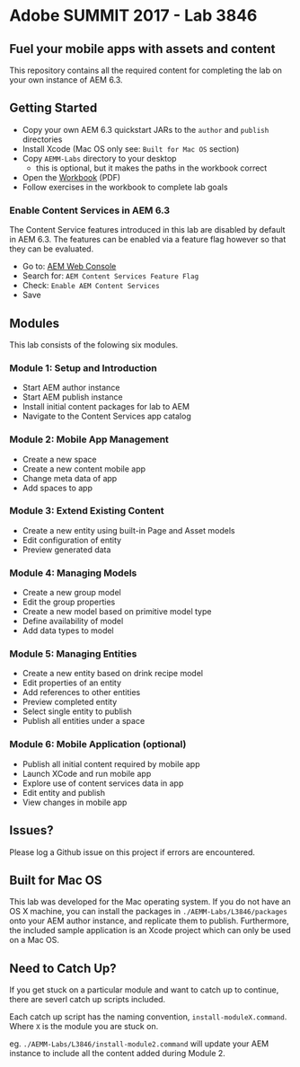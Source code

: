 # Adobe SUMMIT 2017 - Lab 3846

## Fuel your mobile apps with assets and content

This repository contains all the required content for completing the lab on your own instance of AEM 6.3.

## Getting Started

- Copy your own AEM 6.3 quickstart JARs to the `author` and `publish` directories
- Install Xcode (Mac OS only see: `Built for Mac OS` section)
- Copy `AEMM-Labs` directory to your desktop 
  - this is optional, but it makes the paths in the workbook correct
- Open the [Workbook](./AEMM-Labs/L3846/workbook/L3846_workbook.pdf) (PDF)
- Follow exercises in the workbook to complete lab goals

### Enable Content Services in AEM 6.3

The Content Service features introduced in this lab are disabled by default in AEM 6.3. The features can be enabled via a feature flag however so that they can be evaluated.

- Go to: [AEM Web Console](http://localhost:4502/system/console/configMgr)
- Search for: `AEM Content Services Feature Flag`
- Check: `Enable AEM Content Services`
- Save

## Modules

This lab consists of the folowing six modules.

### Module 1: Setup and Introduction
- Start AEM author instance
- Start AEM publish instance
- Install initial content packages for lab to AEM
- Navigate to the Content Services app catalog

### Module 2: Mobile App Management
- Create a new space
- Create a new content mobile app
- Change meta data of app
- Add spaces to app

### Module 3: Extend Existing Content
- Create a new entity using built-in Page and Asset models
- Edit configuration of entity
- Preview generated data

### Module 4: Managing Models
- Create a new group model
- Edit the group properties
- Create a new model based on primitive model type
- Define availability of model
- Add data types to model

### Module 5: Managing Entities
- Create a new entity based on drink recipe model
- Edit properties of an entity
- Add references to other entities
- Preview completed entity
- Select single entity to publish
- Publish all entities under a space

### Module 6: Mobile Application (optional)
- Publish all initial content required by mobile app
- Launch XCode and run mobile app
- Explore use of content services data in app
- Edit entity and publish
- View changes in mobile app

## Issues?

Please log a Github issue on this project if errors are encountered.

## Built for Mac OS

This lab was developed for the Mac operating system. 
If you do not have an OS X machine, you can install the packages in `./AEMM-Labs/L3846/packages` onto your AEM author instance, and replicate them to publish.
Furthermore, the included sample application is an Xcode project which can only be used on a Mac OS.

## Need to Catch Up?

If you get stuck on a particular module and want to catch up to continue, there are severl catch up scripts included.

Each catch up script has the naming convention, `install-moduleX.command`. Where `X` is the module you are stuck on.

eg. `./AEMM-Labs/L3846/install-module2.command` will update your AEM instance to include all the content added during Module 2.


